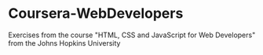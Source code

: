 # Coursera-WebDevelopers
Exercises from the course "HTML, CSS and JavaScript for Web Developers"  from the Johns Hopkins University
